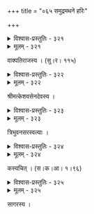 +++
title = "०६५ समुद्रमथने हरिः"

+++



<details><summary>विश्वास-प्रस्तुतिः - ३२१</summary>

श्रेयो’स्याश् चिरम् अस्तु मन्दरगिरेर् माघानि पाश्र्वैर् इय  
मावष्टम्भि महोर्मिभिः फणिपतेर् माले’पि लालाविषैः ।  
इत्य् आकूतजुषः श्रियं जलनिधेर् अर्धोत्थितां पश्यतो  
वाचोन्तःस्फुरिता बहिर् विकृतिभिर् व्यक्ता हरेः पातु वः ॥३२१॥
</details>

<details><summary>मूलम् - ३२१</summary>

श्रेयो’स्याश् चिरम् अस्तु मन्दरगिरेर् माघानि पाश्र्वैर् इय  
मावष्टम्भि महोर्मिभिः फणिपतेर् माले’पि लालाविषैः ।  
इत्य् आकूतजुषः श्रियं जलनिधेर् अर्धोत्थितां पश्यतो  
वाचोन्तःस्फुरिता बहिर् विकृतिभिर् व्यक्ता हरेः पातु वः ॥३२१॥
</details>


वाक्पतिराजस्य । (सु।र। ११५)  



<details><summary>विश्वास-प्रस्तुतिः - ३२२</summary>

पाण्डुलक्ष्मीकुचाभोगे नर्तिता हरिणा दृशः ।  
औत्सुक्याद् इव तेनादौ निहिता वरणस्रजः ॥३२२॥
</details>

<details><summary>मूलम् - ३२२</summary>

पाण्डुलक्ष्मीकुचाभोगे नर्तिता हरिणा दृशः ।  
औत्सुक्याद् इव तेनादौ निहिता वरणस्रजः ॥३२२॥
</details>


श्रीमत्केशवसेनदेवस्य ।  



<details><summary>विश्वास-प्रस्तुतिः - ३२३</summary>

पातु त्रिलोकीं हरिर् अम्बुराशौ  
प्रमथ्यमाने कमलां विलोक्य ।  
अज्ञातहस्तच्युतभोगिनेत्रः  
कुर्वन् वृथा बाहुगतागतानि ॥३२३॥
</details>

<details><summary>मूलम् - ३२३</summary>

पातु त्रिलोकीं हरिर् अम्बुराशौ  
प्रमथ्यमाने कमलां विलोक्य ।  
अज्ञातहस्तच्युतभोगिनेत्रः  
कुर्वन् वृथा बाहुगतागतानि ॥३२३॥
</details>


त्रिभुवनसरस्वत्याः ।  



<details><summary>विश्वास-प्रस्तुतिः - ३२४</summary>

ग्राव्णा नासि गिरेः क्षता न पयसाप्य् आर्तासि न म्लापिता  
निःश्वासैः फणिनो’सि न त्वअनुगा नायासिता कापि न ।  
स्वं वेश्म प्रतिगच्छतोर् इतो मुहुः श्रीशार्ङ्गिणोः सस्पृहं  
सा पर्श्नोत्तरयुग्मपङ्क्तिर् उभयोर् अत्यायता पातु वः ॥३२४॥
</details>

<details><summary>मूलम् - ३२४</summary>

ग्राव्णा नासि गिरेः क्षता न पयसाप्य् आर्तासि न म्लापिता  
निःश्वासैः फणिनो’सि न त्वअनुगा नायासिता कापि न ।  
स्वं वेश्म प्रतिगच्छतोर् इतो मुहुः श्रीशार्ङ्गिणोः सस्पृहं  
सा पर्श्नोत्तरयुग्मपङ्क्तिर् उभयोर् अत्यायता पातु वः ॥३२४॥
</details>


कस्यचित् । (स।क।आ। १।९६)  



<details><summary>विश्वास-प्रस्तुतिः - ३२५</summary>

पाथोधेः पर्मथ्यमानसलिलाद् अर्धोत्थितायाः श्रियः  
सानन्दोल्लसितभुवः कुटिलया दृष्ट्यैव पीताननः ।  
अज्ञातस्वकरद्वयीविगलितव्यालोलमन्थोरगः   
शून्ये बाहुगतागतानि रचयन् नारायणः पातु वः ॥३२५॥
</details>

<details><summary>मूलम् - ३२५</summary>

पाथोधेः पर्मथ्यमानसलिलाद् अर्धोत्थितायाः श्रियः  
सानन्दोल्लसितभुवः कुटिलया दृष्ट्यैव पीताननः ।  
अज्ञातस्वकरद्वयीविगलितव्यालोलमन्थोरगः   
शून्ये बाहुगतागतानि रचयन् नारायणः पातु वः ॥३२५॥
</details>


सागरस्य ।  


